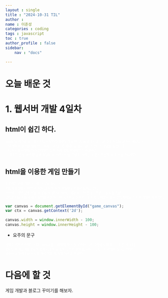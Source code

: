 ```yaml
---
layout : single
title : "2024-10-31 TIL"
author : 
name : 이준성
categories : coding
tags : javascript
toc : true
author_profile : false
sidebar:
    nav : "docs"

---
```



# 오늘 배운 것 

# 1. 웹서버 개발 4일차 


## html이 쉽긴 하다.
<span style = "color:white; font-size:70%">
modal을 각각의 div 마다 하나씩 넣었던 방법은 효율적이지 못하다는 걸 다른 사람 작업물 보면서 깨달았다.<br>
그냥 별도의 구역을 설정한 다음에 그곳에다가 데이터를 붙여 넣으면 된다는 방법을 몰랐다니.<br>
<span style = "color:white; font-size:20%">innerHtml</span>이라는 것 덕분에 다른 언어보다 그런 식의 코드 끼워넣기가 수월하다.<br>
이 쪽으로 한 번 빠지면 원래 코딩을 못 하던 사람은 고생할 거라는 게 뭔 느낌인지 알 것 같은 하루였다.
</span>



## html을 이용한 게임 만들기
<span style = "color:white; font-size:70%">프로젝트 발표 자료나 그런 건 모두 끝났으니 <br>
기왕 부트캠프 시작한 거 아예 그 시간 동안 게임이나 만들어 보려고 했다. <br>
간단한 거라면 금방 만들 수 있을 것 같아서 도전은 해봤으나 문법이 다른 점이 발목을 잡았다.<br>
그리고 나는 자동 완성이 없으면 속도가 너무 느려지는 것 같다. 함수 하나 때문에 몇 시간씩 해메는 일을 또 경험하게 되었다.
</span>

```js
var canvas = document.getElementById("game_canvas");
var ctx = canvas.getContext('2d');

canvas.width = window.innerWidth - 100;
canvas.height = window.innerHeight - 100;
```

- 요주의 문구<br>
<span style = "color:white; font-size:70%">
게임을 만들기 위해선 아마 canvas를 이용해야 하는 것 같은데 이건 그래픽스 쪽이니 금방 할 것 같다.<br>
문제는 여기는 자동완성을 전혀 기대할 수 없을 것으로 보여 함수를 하나하나 검색해야 한다는 점이다.<br>
함수야 원래 배워야 하지만 역시 이런 게 제일 어려운 것 같다.
</span>




# 다음에 할 것
게임 개발과 블로그 꾸미기를 해보자.